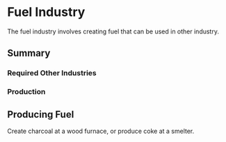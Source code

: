 # Fuel Industry

The fuel industry involves creating fuel that can be used in other industry.

## Summary

### Required Other Industries

### Production

## Producing Fuel

Create charcoal at a wood furnace, or produce coke at a smelter.

